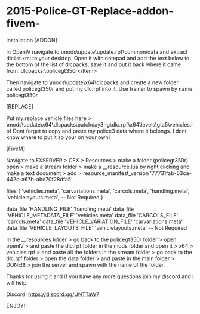 # 2015-Police-GT-Replace-addon-fivem-

Installation [ADDON]

In OpenIV navigate to \mods\update\update.rpf\common\data and extract dlclist.xml to your desktop. Open it with notepad and add the text below to the bottom of the list of dlcpacks, save it and put it back where it came from. 
    <Item>dlcpacks:\policegt350r\</Item>

Then navigate to \mods\update\x64\dlcpacks and create a new folder called policegt350r and put my dlc.rpf into it. 
Use trainer to spawn by name: policegt350r

[REPLACE] 

Put my replace vehicle files here > \mods\update\x64\dlcpacks\patchday3ng\dlc.rpf\x64\levels\gta5\vehicles.rpf 
Dont forget to copy and paste my police3 data where it belongs. I dont know where to put it so your on your own! 

[FiveM]

Navigate to FXSERVER > CFX > Resources > make a folder (policegt350r) open > make a stream folder > make a __resource.lua by right clicking and make a text document  > add  > resource_manifest_version '77731fab-63ca-442c-a67b-abc70f28dfa5'
 
files {
    'vehicles.meta',
    'carvariations.meta',
    'carcols.meta',
    'handling.meta',
    'vehiclelayouts.meta',    -- Not Required
}

data_file 'HANDLING_FILE' 'handling.meta'
data_file 'VEHICLE_METADATA_FILE' 'vehicles.meta'
data_file 'CARCOLS_FILE' 'carcols.meta'
data_file 'VEHICLE_VARIATION_FILE' 'carvariations.meta'
data_file 'VEHICLE_LAYOUTS_FILE' 'vehiclelayouts.meta'   -- Not Required

In the __resources folder > go back to the policegt350r folder > open openIV > and paste  the dlc.rpf folder in the mods folder and open it > x64 > vehicles.rpf > and paste all the folders in the stream folder > go back to the dlc.rpf folder > open the data folder > and paste in the main folder > DONE!!! > join the server and spawn with the name of the folder.

Thanks for using it and if you have any more questions join my discord and i will help.

Discord: https://discord.gg/UNTTaW7

ENJOY!!
